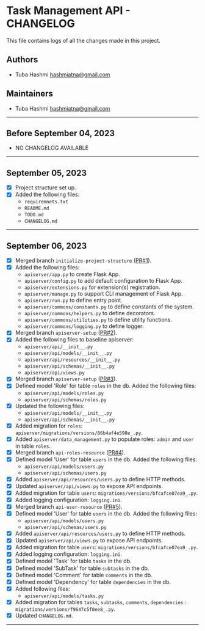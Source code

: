 # Task Management API - CHANGELOG

This file contains logs of all the changes made in this project.

## Authors

- Tuba Hashmi <hashmiatna@gmail.com>

## Maintainers

- Tuba Hashmi <hashmiatna@gmail.com>

---

## Before September 04, 2023

- NO CHANGELOG AVAILABLE

---

## September 05, 2023

- [x] Project structure set up.
- [x] Added the following files:
  - `requiremnets.txt`
  - `README.md`
  - `TODO.md`
  - `CHANGELOG.md`

---

## September 06, 2023

- [x] Merged branch `initialize-project-structure` ([PR#1](https://github.com/tubahashmi/task_manager_api/pull/1)).
- [x] Added the following files:
  - `apiserver/app.py` to create Flask App.
  - `apiserver/config.py` to add default configuration to Flask App.
  - `apiserver/extensions.py` for extension(s) registration.
  - `apiserver/manage.py` to support CLI management of Flask App.
  - `apiserver/run.py` to define entry point.
  - `apiserver/commons/constants.py` to define constants of the system.
  - `apiserver/commons/helpers.py` to define decorators.
  - `apiserver/commons/utilities.py` to define utility functions.
  - `apiserver/commons/logging.py` to define logger.
- [x] Merged branch `apiserver-setup` ([PR#2](https://github.com/tubahashmi/task_manager_api/pull/2)).
- [x] Added the following files to baseline apiserver:
  - `apiserver/api/__init__.py`
  - `apiserver/api/models/__init__.py`
  - `apiserver/api/resources/__init__.py`
  - `apiserver/api/schemas/__init__.py`
  - `apiserver/api/views.py`
- [x] Merged branch `apiserver-setup` ([PR#3](https://github.com/tubahashmi/task_manager_api/pull/3)).
- [x] Defined model 'Role' for table `roles` in the db. Added the following files:
  - `apiserver/api/models/roles.py`
  - `apiserver/api/schemas/roles.py`
- [x] Updated the following files:
  - `apiserver/api/models/__init__.py`
  - `apiserver/api/schemas/__init__.py`
- [x] Added migration for `roles`: `apiserver/migrations/versions/86b4af4e598e_.py`.
- [x] Added `apiserver/data_management.py` to populate roles: `admin` and `user` in table `roles`.
- [x] Merged branch `api-roles-resource` ([PR#4](https://github.com/tubahashmi/task_manager_api/pull/4)).
- [x] Defined model 'User' for table `users` in the db. Added the following files:
  - `apiserver/api/models/users.py`
  - `apiserver/api/schemas/users.py`
- [x] Added `apiserver/api/resources/users.py` to define HTTP methods.
- [x] Updated `apiserver/api/views.py` to expose API endpoints.
- [x] Added migration for table `users`: `migrations/versions/bfcafce07ea9_.py`.
- [x] Added logging configuration: `logging.ini`.
- [x] Merged branch `api-user-resource` ([PR#5](https://github.com/tubahashmi/task_manager_api/pull/5)).
- [x] Defined model 'User' for table `users` in the db. Added the following files:
  - `apiserver/api/models/users.py`
  - `apiserver/api/schemas/users.py`
- [x] Added `apiserver/api/resources/users.py` to define HTTP methods.
- [x] Updated `apiserver/api/views.py` to expose API endpoints.
- [x] Added migration for table `users`: `migrations/versions/bfcafce07ea9_.py`.
- [x] Added logging configuration: `logging.ini`.
- [x] Defined model 'Task' for table `tasks` in the db. 
- [x] Defined model 'SubTask' for table `subtasks` in the db.
- [x] Defined model 'Comment' for table `comments` in the db.
- [x] Defined model 'Dependency' for table `dependencies` in the db.
- [x] Added following files:
  - `apiserver/api/models/tasks.py`
- [x] Added migration for tables `tasks`, `subtasks`, `comments`, `dependencies` : `migrations/versions/f9647c5f0ee8_.py`.
- [x] Updated `CHANGELOG.md`.

---
